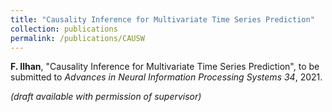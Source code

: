 ```yaml
---
title: "Causality Inference for Multivariate Time Series Prediction"
collection: publications
permalink: /publications/CAUSW
---
```

<b>F. Ilhan</b>, "Causality Inference for Multivariate Time Series Prediction", to be submitted to <i>Advances in Neural Information Processing Systems 34</i>, 2021.

<i>(draft available with permission of supervisor)</i>